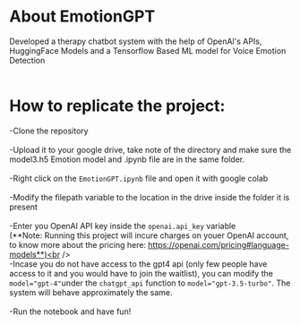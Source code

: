 # About EmotionGPT
Developed a therapy chatbot system with the help of OpenAl's APIs, HuggingFace Models and a Tensorflow Based ML model for Voice Emotion Detection
<br /><br />
# How to replicate the project:
-Clone the repository <br /><br />
-Upload it to your google drive, take note of the directory and make sure the model3.h5 Emotion model and .ipynb file are in the same folder.<br /><br />
-Right click on the ```EmotionGPT.ipynb``` file and open it with google colab<br /><br />
-Modify the filepath variable to the location in the drive inside the folder it is present<br /><br />
-Enter you OpenAI API key inside the ```openai.api_key``` variable<br /> (**Note: Running this project will incure charges on youer OpenAI account, to know more about the pricing here: https://openai.com/pricing#language-models**)<br /><br />
-Incase you do not have access to the gpt4 api (only few people have access to it and you would have to join the waitlist), you can modify the ```model="gpt-4"```under the ```chatgpt_api``` function to ```model="gpt-3.5-turbo"```. The system will behave approximately the same.<br /><br />
-Run the notebook and have fun!<br /><br />
